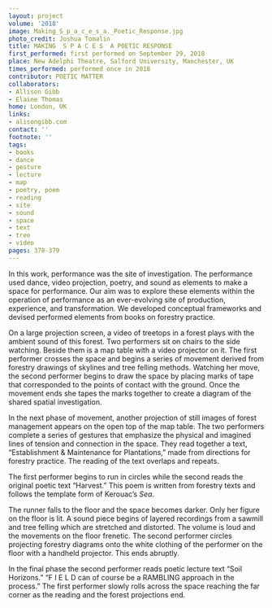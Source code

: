 ```yaml
---
layout: project
volume: '2018'
image: Making_S_p_a_c_e_s_a._Poetic_Response.jpg
photo_credit: Joshua Tomalin
title: MAKING  S P A C E S  A POETIC RESPONSE
first_performed: first performed on September 29, 2018
place: New Adelphi Theatre, Salford University, Manchester, UK
times_performed: performed once in 2018
contributor: POETIC MATTER
collaborators:
- Allison Gibb
- Elaine Thomas
home: London, UK
links:
- alisongibb.com
contact: ''
footnote: ''
tags:
- books
- dance
- gesture
- lecture
- map
- poetry, poem
- reading
- site
- sound
- space
- text
- tree
- video
pages: 378-379
---
```




In this work, performance was the site of investigation. The performance used dance, video projection, poetry, and sound as elements to make a space for performance. Our aim was to explore these elements within the operation of performance as an ever-evolving site of production, experience, and transformation. We developed conceptual frameworks and devised performed elements from books on forestry practice.

On a large projection screen, a video of treetops in a forest plays with the ambient sound of this forest. Two performers sit on chairs to the side watching. Beside them is a map table with a video projector on it. The first performer crosses the space and begins a series of movement derived from forestry drawings of skylines and tree felling methods. Watching her move, the second performer begins to draw the space by placing marks of tape that corresponded to the points of contact with the ground. Once the movement ends she tapes the marks together to create a diagram of the shared spatial investigation.

In the next phase of movement, another projection of still images of forest management appears on the open top of the map table. The two performers complete a series of gestures that emphasize the physical and imagined lines of tension and connection in the space. They read together a text, “Establishment & Maintenance for Plantations,” made from directions for forestry practice. The reading of the text overlaps and repeats.

The first performer begins to run in circles while the second reads the original poetic text “Harvest.” This poem is written from forestry texts and follows the template form of Kerouac’s _Sea_.

The runner falls to the floor and the space becomes darker. Only her figure on the floor is lit. A sound piece begins of layered recordings from a sawmill and tree felling which are stretched and distorted. The volume is loud and the movements on the floor frenetic. The second performer circles projecting forestry diagrams onto the white clothing of the performer on the floor with a handheld projector. This ends abruptly.

In the final phase the second performer reads poetic lecture text “Soil Horizons.” 
“F I E L D can of course be a RAMBLING approach in the process.” The first performer slowly rolls across the space reaching the far corner as the reading and the forest projections end.
